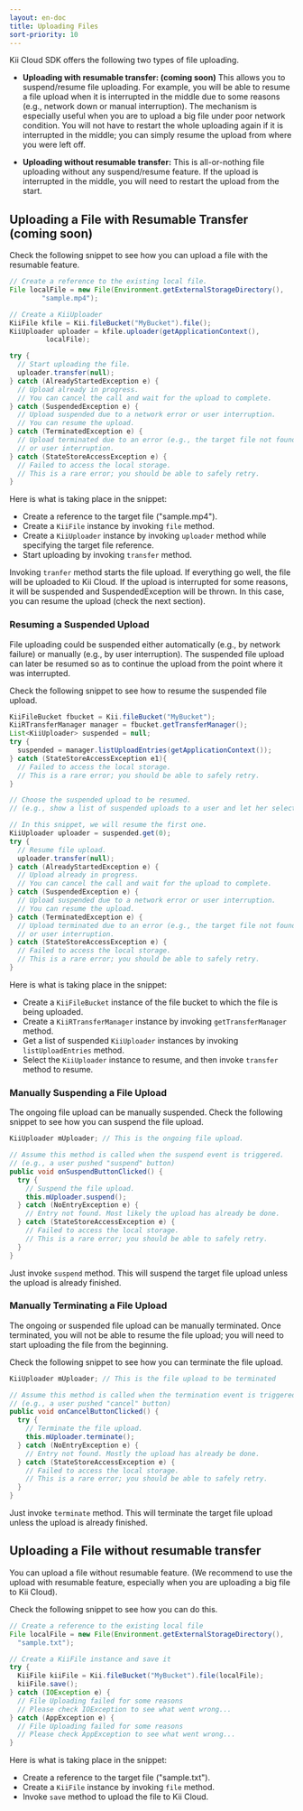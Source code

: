 ```yaml
---
layout: en-doc
title: Uploading Files
sort-priority: 10
---
```

Kii Cloud SDK offers the following two types of file uploading.

* **Uploading with resumable transfer: (coming soon)** This allows you to suspend/resume file uploading.  For example, you will be able to resume a file upload when it is interrupted in the middle due to some reasons (e.g., network down or manual interruption).  The mechanism is especially useful when you are to upload a big file under poor network condition.  You will not have to restart the whole uploading again if it is interrupted in the middle; you can simply resume the upload from where you were left off.

* **Uploading without resumable transfer:** This is all-or-nothing file uploading without any suspend/resume feature.  If the upload is interrupted in the middle, you will need to restart the upload from the start.


## Uploading a File with Resumable Transfer (coming soon)

Check the following snippet to see how you can upload a file with the resumable feature.

```java
// Create a reference to the existing local file.
File localFile = new File(Environment.getExternalStorageDirectory(), 
        "sample.mp4");

// Create a KiiUploader
KiiFile kfile = Kii.fileBucket("MyBucket").file();
KiiUploader uploader = kfile.uploader(getApplicationContext(), 
         localFile);

try {
  // Start uploading the file.
  uploader.transfer(null);
} catch (AlreadyStartedException e) {
  // Upload already in progress.
  // You can cancel the call and wait for the upload to complete.
} catch (SuspendedException e) {
  // Upload suspended due to a network error or user interruption.
  // You can resume the upload.
} catch (TerminatedException e) {
  // Upload terminated due to an error (e.g., the target file not found)
  // or user interruption.
} catch (StateStoreAccessException e) {
  // Failed to access the local storage.
  // This is a rare error; you should be able to safely retry.
}
```

Here is what is taking place in the snippet:

* Create a reference to the target file ("sample.mp4").
* Create a `KiiFile` instance by invoking `file` method.
* Create a `KiiUploader` instance by invoking `uploader` method while specifying the target file reference.
* Start uploading by invoking `transfer` method.

Invoking `tranfer` method starts the file upload.  If everything go well, the file will be uploaded to Kii Cloud.  If the upload is interrupted for some reasons, it will be suspended and SuspendedException will be thrown.  In this case, you can resume the upload (check the next section).


### Resuming a Suspended Upload

File uploading could be suspended either automatically (e.g., by network failure) or manually (e.g., by user interruption).  The suspended file upload can later be resumed so as to continue the upload from the point where it was interrupted.

Check the following snippet to see how to resume the suspended file upload.

```java
KiiFileBucket fbucket = Kii.fileBucket("MyBucket");
KiiRTransferManager manager = fbucket.getTransferManager();
List<KiiUploader> suspended = null;
try {
  suspended = manager.listUploadEntries(getApplicationContext());
} catch (StateStoreAccessException e1){
  // Failed to access the local storage.
  // This is a rare error; you should be able to safely retry.
}

// Choose the suspended upload to be resumed.
// (e.g., show a list of suspended uploads to a user and let her select)

// In this snippet, we will resume the first one.
KiiUploader uploader = suspended.get(0);
try {
  // Resume file upload.
  uploader.transfer(null);
} catch (AlreadyStartedException e) {
  // Upload already in progress.
  // You can cancel the call and wait for the upload to complete.
} catch (SuspendedException e) {
  // Upload suspended due to a network error or user interruption.
  // You can resume the upload.
} catch (TerminatedException e) {
  // Upload terminated due to an error (e.g., the target file not found)
  // or user interruption.
} catch (StateStoreAccessException e) {
  // Failed to access the local storage.
  // This is a rare error; you should be able to safely retry.
}
```

Here is what is taking place in the snippet:

* Create a `KiiFileBucket` instance of the file bucket to which the file is being uploaded.
* Create a `KiiRTransferManager` instance by invoking `getTransferManager` method.
* Get a list of suspended `KiiUploader` instances by invoking `listUploadEntries` method.
* Select the `KiiUploader` instance to resume, and then invoke `transfer` method to resume.

### Manually Suspending a File Upload

The ongoing file upload can be manually suspended.  Check the following snippet to see how you can suspend the file upload.

```java
KiiUploader mUploader; // This is the ongoing file upload.

// Assume this method is called when the suspend event is triggered.
// (e.g., a user pushed "suspend" button)
public void onSuspendButtonClicked() {
  try {
    // Suspend the file upload.
    this.mUploader.suspend();
  } catch (NoEntryException e) {
    // Entry not found. Most likely the upload has already be done.
  } catch (StateStoreAccessException e) {
    // Failed to access the local storage.
    // This is a rare error; you should be able to safely retry.
  }
}
```

Just invoke `suspend` method.  This will suspend the target file upload unless the upload is already finished.

### Manually Terminating a File Upload

The ongoing or suspended file upload can be manually terminated.  Once terminated, you will not be able to resume the file upload; you will need to start uploading the file from the beginning.

Check the following snippet to see how you can terminate the file upload.

```java
KiiUploader mUploader; // This is the file upload to be terminated

// Assume this method is called when the termination event is triggered.
// (e.g., a user pushed "cancel" button)
public void onCancelButtonClicked() {
  try {
    // Terminate the file upload.
    this.mUploader.terminate();
  } catch (NoEntryException e) {
    // Entry not found. Mostly the upload has already be done. 
  } catch (StateStoreAccessException e) { 
    // Failed to access the local storage.
    // This is a rare error; you should be able to safely retry. 
  } 
}
```

Just invoke `terminate` method.  This will terminate the target file upload unless the upload is already finished.



## Uploading a File without resumable transfer

You can upload a file without resumable feature.  (We recommend to use the upload with resumable feature, especially when you are uploading a big file to Kii Cloud).

Check the following snippet to see how you can do this.

```java
// Create a reference to the existing local file
File localFile = new File(Environment.getExternalStorageDirectory(), 
  "sample.txt");

// Create a KiiFile instance and save it
try {
  KiiFile kiiFile = Kii.fileBucket("MyBucket").file(localFile);
  kiiFile.save();
} catch (IOException e) {
  // File Uploading failed for some reasons
  // Please check IOException to see what went wrong...
} catch (AppException e) {
  // File Uploading failed for some reasons
  // Please check AppException to see what went wrong...
}
```

Here is what is taking place in the snippet:

* Create a reference to the target file ("sample.txt").
* Create a `KiiFile` instance by invoking `file` method.
* Invoke `save` method to upload the file to Kii Cloud.
